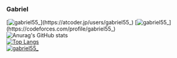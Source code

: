 ### Gabriel
[![gabriel55_](https://img.shields.io/endpoint?url=https%3A%2F%2Fatcoder-badges.now.sh%2Fapi%2Fatcoder%2Fjson%2Fgabriel55_)](https://atcoder.jp/users/gabriel55_)
[![gabriel55_](https://img.shields.io/endpoint?url=https%3A%2F%2Fatcoder-badges.now.sh%2Fapi%2Fcodeforces%2Fjson%2Fgabriel55_)](https://codeforces.com/profile/gabriel55_) <br>
![Anurag's GitHub stats](https://github-readme-stats.vercel.app/api?username=gabriel-55&count_private=true) <br>
[![Top Langs](https://github-readme-stats.vercel.app/api/top-langs/?username=gabriel-55&layout=compact&langs_count=8)](https://github.com/anuraghazra/github-readme-stats) <br>
[![gabriel55_](https://img.shields.io/twitter/follow/gabriel55_?style=social)](https://twitter.com/gabriel55_)
